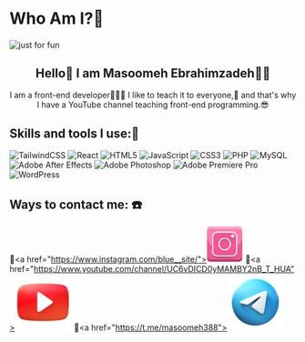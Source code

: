 # Who Am I?🤙

<img align="center" src="https://user-images.githubusercontent.com/106168428/190207374-614dd339-b72c-4fed-bec0-69e1c83d741d.svg" alt="just for fun" />

<h2 align="center">Hello👋 I am Masoomeh Ebrahimzadeh👼🏻</h2>

<p align="center">I am a front-end developer👩🏻‍💻 I like to teach it to everyone,💙 and that's why I have a YouTube channel teaching front-end programming.😎</p>

<h2 align="left">Skills and tools I use:💪</h2>

![TailwindCSS](https://img.shields.io/badge/tailwindcss-%2338B2AC.svg?style=for-the-badge&logo=tailwind-css&logoColor=white) ![React](https://img.shields.io/badge/react-%2320232a.svg?style=for-the-badge&logo=react&logoColor=%2361DAFB) ![HTML5](https://img.shields.io/badge/html5-%23E34F26.svg?style=for-the-badge&logo=html5&logoColor=white) ![JavaScript](https://img.shields.io/badge/javascript-%23323330.svg?style=for-the-badge&logo=javascript&logoColor=%23F7DF1E) ![CSS3](https://img.shields.io/badge/css3-%231572B6.svg?style=for-the-badge&logo=css3&logoColor=white) ![PHP](https://img.shields.io/badge/php-%23777BB4.svg?style=for-the-badge&logo=php&logoColor=white) 	![MySQL](https://img.shields.io/badge/mysql-%2300f.svg?style=for-the-badge&logo=mysql&logoColor=white) 	![Adobe After Effects](https://img.shields.io/badge/Adobe%20After%20Effects-9999FF.svg?style=for-the-badge&logo=Adobe%20After%20Effects&logoColor=white) ![Adobe Photoshop](https://img.shields.io/badge/adobe%20photoshop-%2331A8FF.svg?style=for-the-badge&logo=adobe%20photoshop&logoColor=white) ![Adobe Premiere Pro](https://img.shields.io/badge/Adobe%20Premiere%20Pro-9999FF.svg?style=for-the-badge&logo=Adobe%20Premiere%20Pro&logoColor=white) ![WordPress](https://img.shields.io/badge/WordPress-%23117AC9.svg?style=for-the-badge&logo=WordPress&logoColor=white)

<h2 align="left">Ways to contact me: ☎️</h2>

<َa href="https://www.instagram.com/blue__site/"><img src="https://github.com/MasoomehE/MasoomehE/blob/main/image/icons8-instagram-64.png" /></a>  <َa href="https://www.youtube.com/channel/UC6vDICD0yMAMBY2nB_T_HUA"><img src="https://github.com/MasoomehE/MasoomehE/blob/main/image/icons8-youtube-100.png" /></a>  <َa href="https://t.me/masoomeh388"><img src="https://github.com/MasoomehE/MasoomehE/blob/main/image/icons8-telegram-100.png" /></a>
